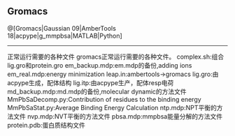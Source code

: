 Gromacs
---
@[Gromacs|Gaussian 09|AmberTools 18|acpype|g_mmpbsa|MATLAB|Python]

---------
正常运行需要的各种文件
gromacs正常运行需要的各种文件。 
complex.sh:组合lig.gro和protein.gro
em_backup.mdp:em.mdp的备份,adding ions
em_real.mdp:energy minimization
leap.in:ambertools->gromacs
lig.gro:由acpype生成，配体结构
lig.itp:由acpype生产，配体resp电荷
md_backup.mdp:md.mdp的备份,molecular dynamic的方法文件
MmPbSaDecomp.py:Contribution of residues to the binding energy
MmPbSaStat.py:Average Binding Energy Calculation
ntp.mdp:NPT平衡的方法文件
nvp.mdp:NVT平衡的方法文件
pbsa.mdp:mmpbsa能量分解的方法文件
protein.pdb:蛋白质结构文件